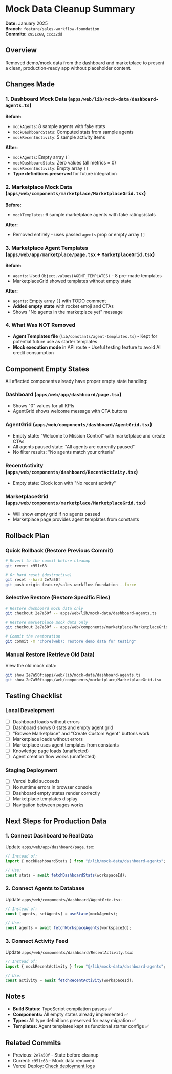 # Mock Data Cleanup Summary

**Date:** January 2025  
**Branch:** `feature/sales-workflow-foundation`  
**Commits:** `c951c68`, `ccc32dd`

## Overview
Removed demo/mock data from the dashboard and marketplace to present a clean, production-ready app without placeholder content.

## Changes Made

### 1. Dashboard Mock Data (`apps/web/lib/mock-data/dashboard-agents.ts`)
**Before:**
- `mockAgents`: 8 sample agents with fake stats
- `mockDashboardStats`: Computed stats from sample agents
- `mockRecentActivity`: 5 sample activity items

**After:**
- `mockAgents`: Empty array `[]`
- `mockDashboardStats`: Zero values (all metrics = 0)
- `mockRecentActivity`: Empty array `[]`
- **Type definitions preserved** for future integration

### 2. Marketplace Mock Data (`apps/web/components/marketplace/MarketplaceGrid.tsx`)
**Before:**
- `mockTemplates`: 6 sample marketplace agents with fake ratings/stats

**After:**
- Removed entirely - uses passed `agents` prop or empty array `[]`

### 3. Marketplace Agent Templates (`apps/web/app/marketplace/page.tsx` + `MarketplaceGrid.tsx`)
**Before:**
- `agents`: Used `Object.values(AGENT_TEMPLATES)` - 8 pre-made templates
- MarketplaceGrid showed templates without empty state

**After:**
- `agents`: Empty array `[]` with TODO comment
- **Added empty state** with rocket emoji and CTAs
- Shows "No agents in the marketplace yet" message

### 4. What Was NOT Removed
- **Agent Templates file** (`lib/constants/agent-templates.ts`) - Kept for potential future use as starter templates
- **Mock execution mode** in API route - Useful testing feature to avoid AI credit consumption

## Component Empty States
All affected components already have proper empty state handling:

### Dashboard (`apps/web/app/dashboard/page.tsx`)
- Shows "0" values for all KPIs
- AgentGrid shows welcome message with CTA buttons

### AgentGrid (`apps/web/components/dashboard/AgentGrid.tsx`)
- Empty state: "Welcome to Mission Control" with marketplace and create CTAs
- All agents paused state: "All agents are currently paused"
- No filter results: "No agents match your criteria"

### RecentActivity (`apps/web/components/dashboard/RecentActivity.tsx`)
- Empty state: Clock icon with "No recent activity"

### MarketplaceGrid (`apps/web/components/marketplace/MarketplaceGrid.tsx`)
- Will show empty grid if no agents passed
- Marketplace page provides agent templates from constants

## Rollback Plan

### Quick Rollback (Restore Previous Commit)
```bash
# Revert to the commit before cleanup
git revert c951c68

# Or hard reset (destructive)
git reset --hard 2e7a50f
git push origin feature/sales-workflow-foundation --force
```

### Selective Restore (Restore Specific Files)
```bash
# Restore dashboard mock data only
git checkout 2e7a50f -- apps/web/lib/mock-data/dashboard-agents.ts

# Restore marketplace mock data only
git checkout 2e7a50f -- apps/web/components/marketplace/MarketplaceGrid.tsx

# Commit the restoration
git commit -m "chore(web): restore demo data for testing"
```

### Manual Restore (Retrieve Old Data)
View the old mock data:
```bash
git show 2e7a50f:apps/web/lib/mock-data/dashboard-agents.ts
git show 2e7a50f:apps/web/components/marketplace/MarketplaceGrid.tsx
```

## Testing Checklist

### Local Development
- [ ] Dashboard loads without errors
- [ ] Dashboard shows 0 stats and empty agent grid
- [ ] "Browse Marketplace" and "Create Custom Agent" buttons work
- [ ] Marketplace loads without errors
- [ ] Marketplace uses agent templates from constants
- [ ] Knowledge page loads (unaffected)
- [ ] Agent creation flow works (unaffected)

### Staging Deployment
- [ ] Vercel build succeeds
- [ ] No runtime errors in browser console
- [ ] Dashboard empty states render correctly
- [ ] Marketplace templates display
- [ ] Navigation between pages works

## Next Steps for Production Data

### 1. Connect Dashboard to Real Data
Update `apps/web/app/dashboard/page.tsx`:
```typescript
// Instead of:
import { mockDashboardStats } from "@/lib/mock-data/dashboard-agents";

// Use:
const stats = await fetchDashboardStats(workspaceId);
```

### 2. Connect Agents to Database
Update `apps/web/components/dashboard/AgentGrid.tsx`:
```typescript
// Instead of:
const [agents, setAgents] = useState(mockAgents);

// Use:
const agents = await fetchWorkspaceAgents(workspaceId);
```

### 3. Connect Activity Feed
Update `apps/web/components/dashboard/RecentActivity.tsx`:
```typescript
// Instead of:
import { mockRecentActivity } from "@/lib/mock-data/dashboard-agents";

// Use:
const activity = await fetchRecentActivity(workspaceId);
```

## Notes

- **Build Status:** TypeScript compilation passes ✅
- **Components:** All empty states already implemented ✅
- **Types:** All type definitions preserved for easy migration ✅
- **Templates:** Agent templates kept as functional starter configs ✅

## Related Commits
- Previous: `2e7a50f` - State before cleanup
- Current: `c951c68` - Mock data removed
- Vercel Deploy: [Check deployment logs](https://vercel.com/galaxyco-ai/galaxyco-ai-platform)
